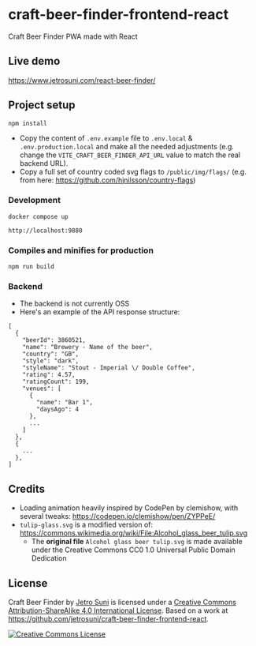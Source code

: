 # craft-beer-finder-frontend-react

Craft Beer Finder PWA made with React

## Live demo

https://www.jetrosuni.com/react-beer-finder/

## Project setup

```
npm install
```

- Copy the content of `.env.example` file to `.env.local` & `.env.production.local` and make all the needed adjustments (e.g. change the `VITE_CRAFT_BEER_FINDER_API_URL` value to match the real backend URL).
- Copy a full set of country coded svg flags to `/public/img/flags/` (e.g. from here: https://github.com/hjnilsson/country-flags)

### Development

```
docker compose up
```

```
http://localhost:9880
```

### Compiles and minifies for production

```
npm run build
```

### Backend

- The backend is not currently OSS
- Here's an example of the API response structure:

```
[
  {
    "beerId": 3860521,
    "name": "Brewery - Name of the beer",
    "country": "GB",
    "style": "dark",
    "styleName": "Stout - Imperial \/ Double Coffee",
    "rating": 4.57,
    "ratingCount": 199,
    "venues": [
      {
        "name": "Bar 1",
        "daysAgo": 4
      },
      ...
    ]
  },
  {
    ...
  },
]
```

## Credits

- Loading animation heavily inspired by CodePen by clemishow, with several tweaks: https://codepen.io/clemishow/pen/ZYPPeE/
- `tulip-glass.svg` is a modified version of: https://commons.wikimedia.org/wiki/File:Alcohol_glass_beer_tulip.svg
  - The **original file** `Alcohol glass beer tulip.svg` is made available under the Creative Commons CC0 1.0 Universal Public Domain Dedication

## License

Craft Beer Finder by [Jetro Suni](https://www.jetrosuni.com) is licensed under a [Creative Commons Attribution-ShareAlike 4.0 International License](http://creativecommons.org/licenses/by-sa/4.0/).
Based on a work at https://github.com/jetrosuni/craft-beer-finder-frontend-react.

<a rel="license" href="http://creativecommons.org/licenses/by-sa/4.0/"><img alt="Creative Commons License" style="border-width:0" src="https://i.creativecommons.org/l/by-sa/4.0/88x31.png" /></a>
